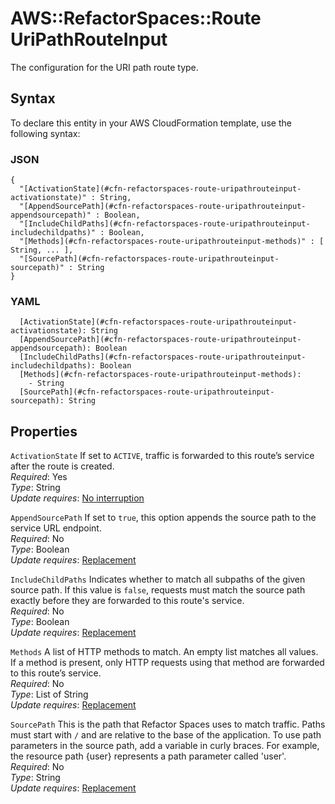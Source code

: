 # AWS::RefactorSpaces::Route UriPathRouteInput<a name="aws-properties-refactorspaces-route-uripathrouteinput"></a>

The configuration for the URI path route type\. 

## Syntax<a name="aws-properties-refactorspaces-route-uripathrouteinput-syntax"></a>

To declare this entity in your AWS CloudFormation template, use the following syntax:

### JSON<a name="aws-properties-refactorspaces-route-uripathrouteinput-syntax.json"></a>

```
{
  "[ActivationState](#cfn-refactorspaces-route-uripathrouteinput-activationstate)" : String,
  "[AppendSourcePath](#cfn-refactorspaces-route-uripathrouteinput-appendsourcepath)" : Boolean,
  "[IncludeChildPaths](#cfn-refactorspaces-route-uripathrouteinput-includechildpaths)" : Boolean,
  "[Methods](#cfn-refactorspaces-route-uripathrouteinput-methods)" : [ String, ... ],
  "[SourcePath](#cfn-refactorspaces-route-uripathrouteinput-sourcepath)" : String
}
```

### YAML<a name="aws-properties-refactorspaces-route-uripathrouteinput-syntax.yaml"></a>

```
  [ActivationState](#cfn-refactorspaces-route-uripathrouteinput-activationstate): String
  [AppendSourcePath](#cfn-refactorspaces-route-uripathrouteinput-appendsourcepath): Boolean
  [IncludeChildPaths](#cfn-refactorspaces-route-uripathrouteinput-includechildpaths): Boolean
  [Methods](#cfn-refactorspaces-route-uripathrouteinput-methods): 
    - String
  [SourcePath](#cfn-refactorspaces-route-uripathrouteinput-sourcepath): String
```

## Properties<a name="aws-properties-refactorspaces-route-uripathrouteinput-properties"></a>

`ActivationState`  <a name="cfn-refactorspaces-route-uripathrouteinput-activationstate"></a>
If set to `ACTIVE`, traffic is forwarded to this route’s service after the route is created\.   
*Required*: Yes  
*Type*: String  
*Update requires*: [No interruption](https://docs.aws.amazon.com/AWSCloudFormation/latest/UserGuide/using-cfn-updating-stacks-update-behaviors.html#update-no-interrupt)

`AppendSourcePath`  <a name="cfn-refactorspaces-route-uripathrouteinput-appendsourcepath"></a>
If set to `true`, this option appends the source path to the service URL endpoint\.  
*Required*: No  
*Type*: Boolean  
*Update requires*: [Replacement](https://docs.aws.amazon.com/AWSCloudFormation/latest/UserGuide/using-cfn-updating-stacks-update-behaviors.html#update-replacement)

`IncludeChildPaths`  <a name="cfn-refactorspaces-route-uripathrouteinput-includechildpaths"></a>
Indicates whether to match all subpaths of the given source path\. If this value is `false`, requests must match the source path exactly before they are forwarded to this route's service\.   
*Required*: No  
*Type*: Boolean  
*Update requires*: [Replacement](https://docs.aws.amazon.com/AWSCloudFormation/latest/UserGuide/using-cfn-updating-stacks-update-behaviors.html#update-replacement)

`Methods`  <a name="cfn-refactorspaces-route-uripathrouteinput-methods"></a>
A list of HTTP methods to match\. An empty list matches all values\. If a method is present, only HTTP requests using that method are forwarded to this route’s service\.   
*Required*: No  
*Type*: List of String  
*Update requires*: [Replacement](https://docs.aws.amazon.com/AWSCloudFormation/latest/UserGuide/using-cfn-updating-stacks-update-behaviors.html#update-replacement)

`SourcePath`  <a name="cfn-refactorspaces-route-uripathrouteinput-sourcepath"></a>
This is the path that Refactor Spaces uses to match traffic\. Paths must start with `/` and are relative to the base of the application\. To use path parameters in the source path, add a variable in curly braces\. For example, the resource path \{user\} represents a path parameter called 'user'\.  
*Required*: No  
*Type*: String  
*Update requires*: [Replacement](https://docs.aws.amazon.com/AWSCloudFormation/latest/UserGuide/using-cfn-updating-stacks-update-behaviors.html#update-replacement)